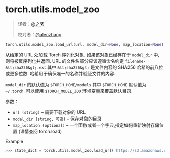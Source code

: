 # torch.utils.model_zoo

> 译者：[@之茗](https://github.com/mayuanucas)
> 
> 校对者：[@aleczhang](http://community.apachecn.org/?/people/aleczhang)

```py
torch.utils.model_zoo.load_url(url, model_dir=None, map_location=None)
```

从给定的 URL 处加载 Torch 序列化对象. 如果该对象已经存在于 `model_dir` 中, 则将被反序列化并返回. URL 的文件名部分应该遵循命名约定 `filename-&lt;sha256&gt;.ext` 其中 `&lt;sha256&gt;` 是文件内容的 SHA256 哈希的前八位或更多位数. 哈希用于确保唯一的名称并验证文件的内容.

`model_dir` 的默认值为 `$TORCH_HOME/models` 其中 `$TORCH_HOME` 默认值为 `~/.torch`. 可以使用 `$TORCH_MODEL_ZOO` 环境变量来覆盖默认目录.

参数：

*   `url (string)` – 需要下载对象的 URL
*   `model_dir (string, 可选)` – 保存对象的目录
*   `map_location (optional)` – 一个函数或者一个字典,指定如何重新映射存储位置 (详情查阅 torch.load)



Example

```py
>>> state_dict = torch.utils.model_zoo.load_url('https://s3.amazonaws.com/pytorch/models/resnet18-5c106cde.pth')

```
